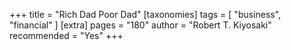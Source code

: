 +++
title = "Rich Dad Poor Dad"
[taxonomies]
tags = [ "business", "financial" ]
[extra]
pages = "180"
author = "Robert T. Kiyosaki"
recommended = "Yes"
+++
